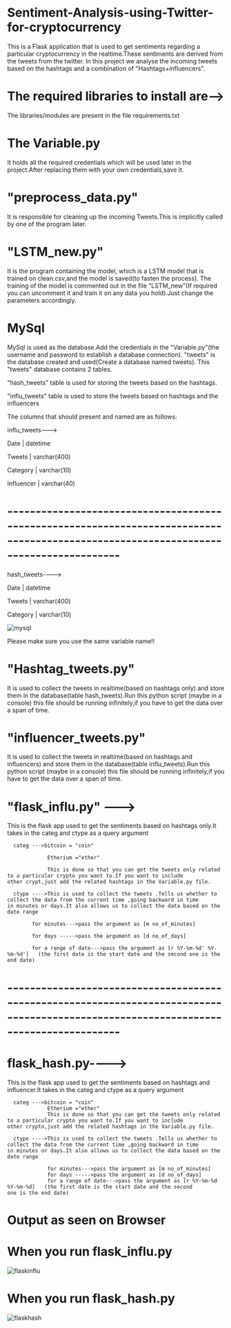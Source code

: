 # Sentiment-Analysis-using-Twitter-for-cryptocurrency
This is a Flask application that is used to get sentiments regarding a particular cryptocurrency in the realtime.These sentiments are derived from the tweets from the twitter.
In this project we analyse the incoming tweets based on the hashtags and a combination of "Hashtags+influencers".


# The required libraries to install are-->

The libraries/modules are present in the file requirements.txt



# The Variable.py

It holds all the required credentials which will be used later in the project.After replacing them with your own credentials,save it.

# "preprocess_data.py" 

It is responsible for cleaning up the incoming Tweets.This is implicitly called by one of the program later.

# "LSTM_new.py" 

It is the program containing the model, which is a LSTM model that is trained on clean.csv,and the model is saved(to fasten the process).
The training of the model is commented out in the file "LSTM_new"(If required you can uncomment it and train it on any data you hold).Just change the parameters accordingly.

# MySql

MySql is used as the database.Add the credentials in the "Variable.py"(the username and password to establish a database connection).
"tweets" is the database created and used(Create a database named tweets).
This "tweets" database contains 2 tables.

"hash_tweets" table is used for storing the tweets based on the hashtags.


"influ_tweets" table is used to store the tweets based on hashtags and the influencers 


The columns that should present and named are as follows:

influ_tweets--->

Date           | datetime     

Tweets         | varchar(400)

Category       | varchar(10) 

Influencer     | varchar(40)
 
# --------------------------------------------------------------------------------------------------------------------------------------
hash_tweets---->

Date            | datetime    

Tweets          | varchar(400) 

Category        | varchar(10)


![mysql](https://user-images.githubusercontent.com/43274184/62264074-239c6400-b43c-11e9-97f3-a3ae83cc0b9e.png)

Please make sure you use the same variable name!!

# "Hashtag_tweets.py"

It is used to collect the tweets in realtime(based on hashtags only) and store them in the database(table hash_tweets).Run this python script (maybe in a console)
this file should be running infinitely,if you have to get the data over a span of time.

# "influencer_tweets.py" 

It is used to collect the tweets in realtime(based on hashtags and influencers) and store them in the database(table influ_tweets).Run this python script (maybe in a console)
this file should be running infinitely,if you have to get the data over a span of time.

# "flask_influ.py" --->

This is the flask app used to get the sentiments based on hashtags only.It takes in the categ and ctype as a query argument
      
      categ --->bitcoin = "coin"
                 
                 Etherium ="ether"
                 
                 This is done so that you can get the tweets only related to a particular crypto you want to.If you want to include                      other crypt,just add the related hashtags in the Variable.py file.
      
      ctype ---->This is used to collect the tweets .Tells us whether to collect the data from the current time ,going backward in time                  in minutes or days.It also allows us to collect the data based on the date range
            
            for minutes--->pass the argument as [m no_of_minutes]
            
            for days ----->pass the argument as [d no_of_days]
            
            for a range of date--->pass the argument as [r %Y-%m-%d' %Y-%m-%d']   (the first date is the start date and the second one is the end date)
# --------------------------------------------------------------------------------------------------------------------------------------
# flask_hash.py---->
This is the flask app used to get the sentiments based on hashtags and influencer.It takes in the categ and ctype as a query argument
      
      categ --->bitcoin = "coin"
                 Etherium ="ether"
                 This is done so that you can get the tweets only related to a particular crypto you want to.If you want to include                      other crypto,just add the related hashtags in the Variable.py file.
      
      ctype ---->This is used to collect the tweets .Tells us whether to collect the data from the current time ,going backward in time                  in minutes or days.It also allows us to collect the data based on the date range
            
                 for minutes--->pass the argument as [m no_of_minutes]
                 for days ----->pass the argument as [d no_of_days]
                 for a range of date--->pass the argument as [r %Y-%m-%d  %Y-%m-%d]   (the first date is the start date and the second                    one is the end date)            

# Output as seen on Browser

# When you run flask_influ.py

![flaskinflu](https://user-images.githubusercontent.com/43274184/62264671-8abb1800-b43e-11e9-9b68-cddc2d42b3de.png)


# When you run flask_hash.py

![flaskhash](https://user-images.githubusercontent.com/43274184/62264685-a0c8d880-b43e-11e9-9b0c-72e1e8cbb42d.png)


 
